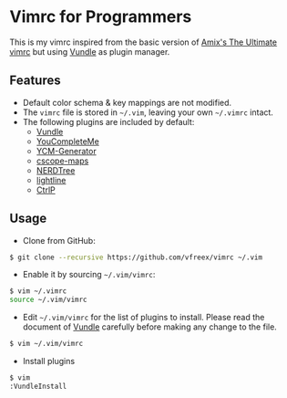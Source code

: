 # Vimrc for Programmers

This is my vimrc inspired from the basic version of
[Amix's The Ultimate vimrc][1] but using [Vundle][2] as plugin manager.

## Features

- Default color schema & key mappings are not modified.
- The `vimrc` file is stored in `~/.vim`, leaving your own `~/.vimrc` intact.
- The following plugins are included by default:
  + [Vundle][2]
  + [YouCompleteMe][3]
  + [YCM-Generator][4]
  + [cscope-maps][5]
  + [NERDTree][6]
  + [lightline][7]
  + [CtrlP][8]

## Usage

- Clone from GitHub:

``` sh
$ git clone --recursive https://github.com/vfreex/vimrc ~/.vim
```

- Enable it by sourcing `~/.vim/vimrc`:

```sh
$ vim ~/.vimrc
source ~/.vim/vimrc
```

- Edit `~/.vim/vimrc` for the list of plugins to install. Please read the document of [Vundle][2]
carefully before making any change to the file.

``` sh
$ vim ~/.vim/vimrc
```
- Install plugins

``` sh
$ vim
:VundleInstall
```


[1]: https://github.com/amix/vimrc
[2]: https://github.com/VundleVim/Vundle.vim
[3]: https://github.com/Valloric/YouCompleteMe
[4]: https://github.com/rdnetto/YCM-Generator
[5]: https://github.com/joe-skb7/cscope-maps
[6]: https://github.com/scrooloose/nerdtree
[7]: https://github.com/itchyny/lightline.vim
[8]: https://github.com/ctrlpvim/ctrlp.vim

